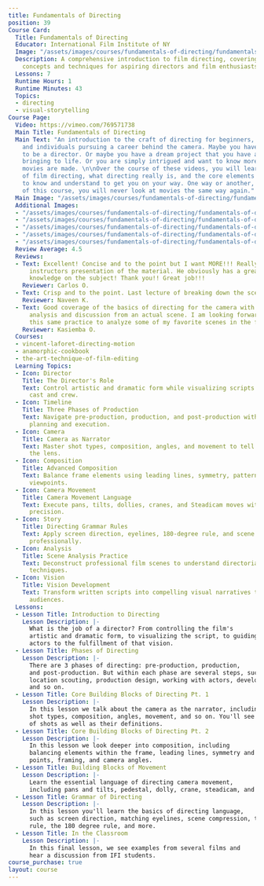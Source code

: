 ```yaml
---
title: Fundamentals of Directing
position: 39
Course Card:
  Title: Fundamentals of Directing
  Educator: International Film Institute of NY
  Image: "/assets/images/courses/fundamentals-of-directing/fundamentals-of-directing.jpg"
  Description: A comprehensive introduction to film directing, covering essential
    concepts and techniques for aspiring directors and film enthusiasts.
  Lessons: 7
  Runtime Hours: 1
  Runtime Minutes: 43
  Topics:
  - directing
  - visual-storytelling
Course Page:
  Video: https://vimeo.com/769571738
  Main Title: Fundamentals of Directing
  Main Text: "An introduction to the craft of directing for beginners, film enthusiasts,
    and individuals pursuing a career behind the camera. Maybe you have always wanted
    to be a director. Or maybe you have a dream project that you have always imagined
    bringing to life. Or you are simply intrigued and want to know more about how
    movies are made. \n\nOver the course of these videos, you will learn the basics
    of film directing, what directing really is, and the core elements you will need
    to know and understand to get you on your way. One way or another, by the end
    of this course, you will never look at movies the same way again."
  Main Image: "/assets/images/courses/fundamentals-of-directing/fundamentals-of-directing-1.jpg"
  Additional Images:
  - "/assets/images/courses/fundamentals-of-directing/fundamentals-of-directing-2.jpg"
  - "/assets/images/courses/fundamentals-of-directing/fundamentals-of-directing-3.jpg"
  - "/assets/images/courses/fundamentals-of-directing/fundamentals-of-directing-4.jpg"
  - "/assets/images/courses/fundamentals-of-directing/fundamentals-of-directing-5.jpg"
  - "/assets/images/courses/fundamentals-of-directing/fundamentals-of-directing-6.jpg"
  Review Average: 4.5
  Reviews:
  - Text: Excellent! Concise and to the point but I want MORE!!! Really enjoyed the
      instructors presentation of the material. He obviously has a great depth of
      knowledge on the subject! Thank you!! Great job!!!
    Reviewer: Carlos O.
  - Text: Crisp and to the point. Last lecture of breaking down the scene was excellent.
    Reviewer: Naveen K.
  - Text: Good coverage of the basics of directing for the camera with a good classroom
      analysis and discussion from an actual scene. I am looking forward to using
      this same practice to analyze some of my favorite scenes in the future.
    Reviewer: Kasiemba O.
  Courses:
  - vincent-laforet-directing-motion
  - anamorphic-cookbook
  - the-art-technique-of-film-editing
  Learning Topics:
  - Icon: Director
    Title: The Director's Role
    Text: Control artistic and dramatic form while visualizing scripts and guiding
      cast and crew.
  - Icon: Timeline
    Title: Three Phases of Production
    Text: Navigate pre-production, production, and post-production with essential
      planning and execution.
  - Icon: Camera
    Title: Camera as Narrator
    Text: Master shot types, composition, angles, and movement to tell stories through
      the lens.
  - Icon: Composition
    Title: Advanced Composition
    Text: Balance frame elements using leading lines, symmetry, patterns, and strategic
      viewpoints.
  - Icon: Camera Movement
    Title: Camera Movement Language
    Text: Execute pans, tilts, dollies, cranes, and Steadicam moves with purpose and
      precision.
  - Icon: Story
    Title: Directing Grammar Rules
    Text: Apply screen direction, eyelines, 180-degree rule, and scene compression
      professionally.
  - Icon: Analysis
    Title: Scene Analysis Practice
    Text: Deconstruct professional film scenes to understand directorial choices and
      techniques.
  - Icon: Vision
    Title: Vision Development
    Text: Transform written scripts into compelling visual narratives that engage
      audiences.
  Lessons:
  - Lesson Title: Introduction to Directing
    Lesson Description: |-
      What is the job of a director? From controlling the film's
      artistic and dramatic form, to visualizing the script, to guiding the crew and
      actors to the fulfillment of that vision.
  - Lesson Title: Phases of Directing
    Lesson Description: |-
      There are 3 phases of directing: pre-production, production,
      and post-production. But within each phase are several steps, such as casting,
      location scouting, production design, working with actors, developing a score,
      and so on.
  - Lesson Title: Core Building Blocks of Directing Pt. 1
    Lesson Description: |-
      In this lesson we talk about the camera as the narrator, including
      shot types, composition, angles, movement, and so on. You'll see demonstrations
      of shots as well as their definitions.
  - Lesson Title: Core Building Blocks of Directing Pt. 2
    Lesson Description: |-
      In this lesson we look deeper into composition, including
      balancing elements within the frame, leading lines, symmetry and patterns, view
      points, framing, and camera angles.
  - Lesson Title: Building Blocks of Movement
    Lesson Description: |-
      Learn the essential language of directing camera movement,
      including pans and tilts, pedestal, dolly, crane, steadicam, and zooms.
  - Lesson Title: Grammar of Directing
    Lesson Description: |-
      In this lesson you'll learn the basics of directing language,
      such as screen direction, matching eyelines, scene compression, the 30 degree
      rule, the 180 degree rule, and more.
  - Lesson Title: In the Classroom
    Lesson Description: |-
      In this final lesson, we see examples from several films and
      hear a discussion from IFI students.
course_purchase: true
layout: course
---
```


